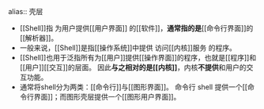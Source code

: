 alias:: 壳层

- [[Shell]]指 为用户提供[[用户界面]] 的[[软件]]，**通常指的是**[[命令行界面]]的[[解析器]]。
- 一般来说，[[Shell]]是指[[操作系统]]中提供 访问[[内核]]服务 的程序。
- [[Shell]]也用于泛指所有为[[用户]]提供[[操作界面]]的程序，也就是[[程序]]和[[用户]][[交互]]的层面。
  因此**与之相对的是[[内核]]**，内核**不提供**和用户的交互功能。
- 通常将shell分为两类：[[命令行]]与[[图形界面]]。
  命令行 shell 提供一个[[命令行界面]]；而图形壳层提供一个[[图形用户界面]]。